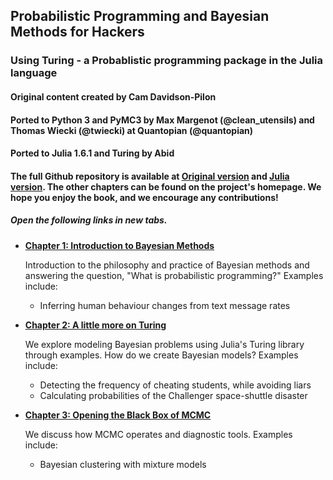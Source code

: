 ## Probabilistic Programming and Bayesian Methods for Hackers
### Using Turing - a Probablistic programming package in the Julia language

#### Original content created by Cam Davidson-Pilon

#### Ported to Python 3 and PyMC3 by Max Margenot (@clean_utensils) and Thomas Wiecki (@twiecki) at Quantopian (@quantopian)

#### Ported to Julia 1.6.1 and Turing by Abid

#### The full Github repository is available at [Original version](https://github.com/CamDavidsonPilon/Probabilistic-Programming-and-Bayesian-Methods-for-Hackers) and [Julia version](https://github.com/abid8042/Probabilistic-Programming-and-Bayesian-Methods-for-Hackers-in-Julia). The other chapters can be found on the project's homepage. We hope you enjoy the book, and we encourage any contributions!

##### Open the following links in new tabs.

* [**Chapter 1: Introduction to Bayesian Methods**](https://abid8042.github.io/Probabilistic-Programming-and-Bayesian-Methods-for-Hackers-in-Julia/Ch1_Introduction_Julia.html)
    
    Introduction to the philosophy and practice of Bayesian methods and answering the question, "What is probabilistic programming?" Examples include:
    - Inferring human behaviour changes from text message rates

* [**Chapter 2: A little more on Turing**](https://abid8042.github.io/Probabilistic-Programming-and-Bayesian-Methods-for-Hackers-in-Julia/Ch_2_More_Turing.html)
   
   We explore modeling Bayesian problems using Julia's Turing library through examples. How do we create Bayesian models? Examples include:
    - Detecting the frequency of cheating students, while avoiding liars
    - Calculating probabilities of the Challenger space-shuttle disaster

* [**Chapter 3: Opening the Black Box of MCMC**](https://abid8042.github.io/Probabilistic-Programming-and-Bayesian-Methods-for-Hackers-in-Julia/Ch_3_MCMC.html)
   
   We discuss how MCMC operates and diagnostic tools. Examples include:
    - Bayesian clustering with mixture models





